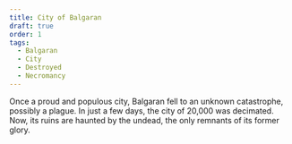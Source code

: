 ```yaml
---
title: City of Balgaran
draft: true
order: 1
tags:
  - Balgaran
  - City
  - Destroyed
  - Necromancy
---
```


Once a proud and populous city, Balgaran fell to an unknown catastrophe, possibly a plague. In just a few days, the city of 20,000 was decimated. Now, its ruins are haunted by the undead, the only remnants of its former glory.
